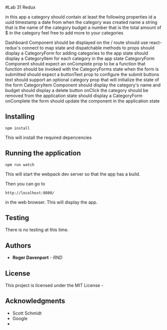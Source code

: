 #Lab 31 Redux


in this app a category should contain at least the following properties
id a uuid
timestamp a date from when the category was created
name a string that is the name of the category
budget a number that is the total amount of $ in the category
feel free to add more to your categories

Dashboard Component
should be displayed on the / route
should use react-redux's connect to map state and dispatchable methods to props
should display a CategoryForm for adding categories to the app state
should display a CategoryItem for each category in the app state
CategoryForm Component
should expect an onComplete prop to be a function
that function should be invoked with the CategoryForms state when the form is submitted
should expect a buttonText prop to configure the submit buttons text
should support an optional category prop that will initialize the state of the form
CategoryItem Component
should display the category's name and budget
should display a delete button
onClick the category should be removed from the application state
should display a CategoryForm
onComplete the form should update the component in the application state

## Installing
```
npm install
```
This will install the required depencencies

## Running the application
```
npm run watch
```
This will start the webpack dev server so that the app has a build.

Then you can go to 
```
http://localhost:8080/
```
in the web browser. This will display the app.

## Testing
There is no testing at this time.









## Authors

* **Roger Davenport** - *RND* 



## License

This project is licensed under the MIT License - 

## Acknowledgments

* Scott Schmidt
* Google
*